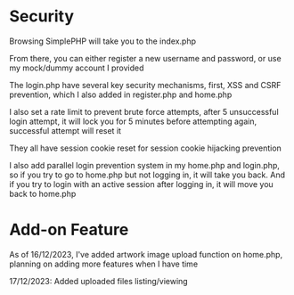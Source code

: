 # Security
Browsing SimplePHP will take you to the index.php

From there, you can either register a new username and password, or use my mock/dummy account I provided

The login.php have several key security mechanisms, first, XSS and CSRF prevention, which I also added in register.php and home.php

I also set a rate limit to prevent brute force attempts, after 5 unsuccessful login attempt, it will lock you for 5 minutes before attempting again, successful attempt will reset it

They all have session cookie reset for session cookie hijacking prevention

I also add parallel login prevention system in my home.php and login.php, so if you try to go to home.php but not logging in, it will take you back. And if you try to login with an active session after logging in, it will move you back to home.php

# Add-on Feature
As of 16/12/2023, I've added artwork image upload function on home.php, planning on adding more features when I have time

17/12/2023: Added uploaded files listing/viewing
